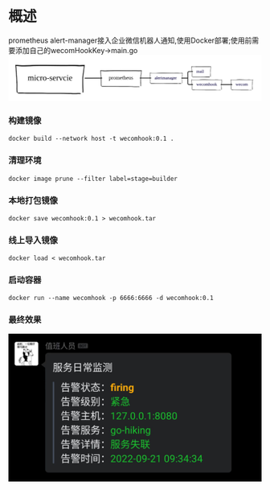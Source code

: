 # 概述

prometheus alert-manager接入企业微信机器人通知,使用Docker部署;使用前需要添加自己的wecomHookKey->main.go
![](process.png)

### 构建镜像

```shell
docker build --network host -t wecomhook:0.1 .
```

### 清理环境

```shell
docker image prune --filter label=stage=builder
```

### 本地打包镜像

```shell
docker save wecomhook:0.1 > wecomhook.tar
```

### 线上导入镜像

```shell
docker load < wecomhook.tar
```

### 启动容器

```shell
docker run --name wecomhook -p 6666:6666 -d wecomhook:0.1
```

### 最终效果

![](wecom.jpeg)